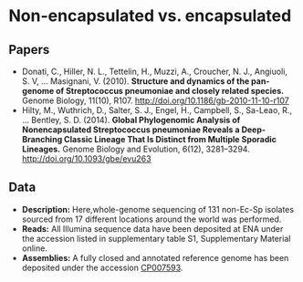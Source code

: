 # Non-encapsulated vs. encapsulated

## Papers

* Donati, C., Hiller, N. L., Tettelin, H., Muzzi, A., Croucher, N. J., Angiuoli, S. V, … Masignani, V. (2010). **Structure and dynamics of the pan-genome of Streptococcus pneumoniae and closely related species.** Genome Biology, 11(10), R107. http://doi.org/10.1186/gb-2010-11-10-r107
* Hilty, M., Wuthrich, D., Salter, S. J., Engel, H., Campbell, S., Sa-Leao, R., … Bentley, S. D. (2014). **Global Phylogenomic Analysis of Nonencapsulated Streptococcus pneumoniae Reveals a Deep-Branching Classic Lineage That Is Distinct from Multiple Sporadic Lineages.** Genome Biology and Evolution, 6(12), 3281–3294. http://doi.org/10.1093/gbe/evu263

## Data

* **Description:** Here,whole-genome sequencing of 131 non-Ec-Sp isolates sourced from 17 different locations around the world was performed.
* **Reads:** All Illumina sequence data have been deposited at ENA under the accession listed in supplementary table S1, Supplementary Material online.
* **Assemblies:** A fully closed and annotated reference genome has been deposited under the accession [CP007593](https://www.ncbi.nlm.nih.gov/nuccore/CP007593).
